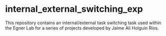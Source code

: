 # internal_external_switching_exp
This repository contains an internal/external task switching task used within the Egner Lab for a series of projects developed by Jaime Ali Holguin Rios.
